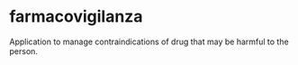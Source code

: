 # farmacovigilanza
Application to manage contraindications of drug that may be harmful to the person.

